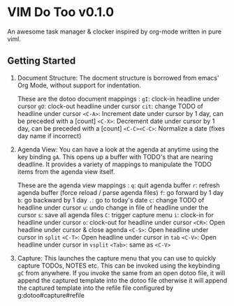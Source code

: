 # VIM Do Too v0.1.0
An awesome task manager & clocker inspired by org-mode written in pure viml.

## Getting Started
1. Document Structure: The docment structure is borrowed from emacs'
   Org Mode, without support for indentation.

   These are the dotoo document mappings :
        `gI`:         clock-in headline under cursor
        `gO`:         clock-out headline under cursor
        `cit`:        change TODO of headline under cursor
        `<C-A>`:      Increment date under cursor by 1 day, can be preceded
                    with a [count]
        `<C-X>`:      Decrement date under cursor by 1 day, can be preceded
                    with a [count]
        `<C-C><C-C>`: Normalize a date (fixes day name if incorrect)

2. Agenda View: You can have a look at the agenda at anytime using the key
   binding `gA`. This opens up a buffer with TODO's that are nearing
   deadline. It provides a variety of mappings to manipulate the TODO
   items from the agenda view itself.

   These are the agenda view mappings :
        `q`:     quit agenda buffer
        `r`:     refresh agenda buffer (force reload / parse agenda files)
        `f`:     go forward by 1 day
        `b`:     go backward by 1 day
        `.`:     go to today's date
        `c`:     change TODO of headline under cursor
        `u`:     undo change in file of headline under the cursor
        `s`:     save all agenda files
        `C`:     trigger capture menu
        `i`:     clock-in for headline under cursor
        `o`:     clock-out for headline under cursor
        `<CR>`:  Open headline under cursor & close agenda
        `<C-S>`: Open headline under cursor in `split`
        `<C-T>`: Open headline under cursor in `tab`
        `<C-V>`: Open headline under cursor in `vsplit`
        `<Tab>`: same as `<C-V>`

3. Capture: This launches the capture menu that you can use to quickly
   capture TODOs, NOTES etc. This can be invoked using the keybinding
   `gC` from anywhere. If you invoke the same from an open dotoo file,
   it will append the captured template into the dotoo file otherwise it
   will append the captured template into the refile file configured by
   g:dotoo#capture#refile
